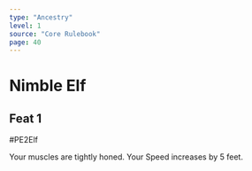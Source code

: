 ```yaml
---
type: "Ancestry"
level: 1
source: "Core Rulebook"
page: 40
---
```

# Nimble Elf
## Feat 1
#PE2Elf

Your muscles are tightly honed. Your Speed increases by 5 feet.